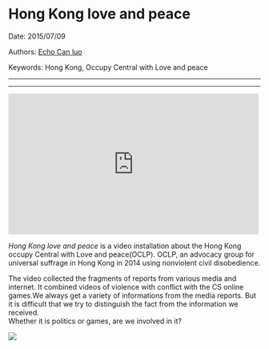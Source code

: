 # Hong Kong love and peace

Date: 2015/07/09

Authors: [Echo Can luo](https://vimeo.com/user8116607)

Keywords: Hong Kong, Occupy Central with Love and peace

---
---

<iframe src="https://vimeo.com/155247531" width="500" height="281" frameborder="0" webkitallowfullscreen mozallowfullscreen allowfullscreen></iframe>

_Hong Kong love and peace_ is a video installation about the Hong Kong occupy Central with Love and peace(OCLP). OCLP, an advocacy group for universal suffrage in Hong Kong in 2014 using nonviolent civil disobedience.

The video collected the fragments of reports from various media and internet. It combined videos of violence with conflict with the CS online games.We always get a variety of  informations from the media reports. But it is difficult that we try to distinguish the fact from the information we received.  
Whether it is politics or games, are we involved in it?

![](image.png)

